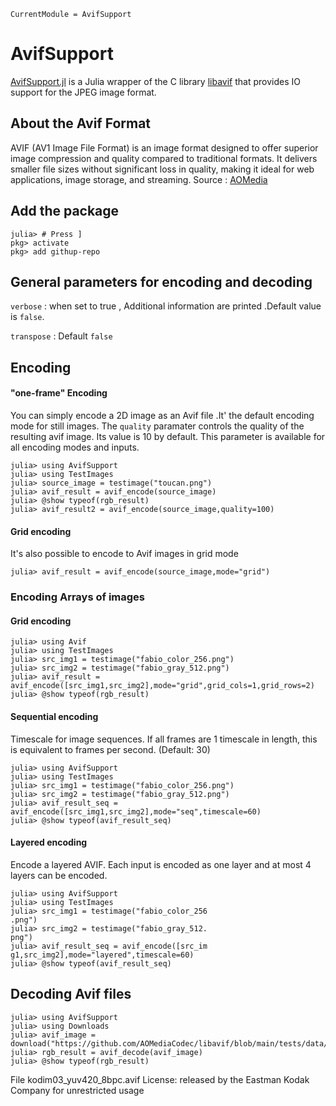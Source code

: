```@meta
CurrentModule = AvifSupport
```
# AvifSupport

[AvifSupport.jl](https://github.com/imohag9/AvifSupport.jl) is a Julia wrapper of the C library
[libavif](https://github.com/AOMediaCodec/libavif) that provides IO support for the
JPEG image format.


## About the Avif Format

AVIF (AV1 Image File Format) is an image format designed to offer superior image compression and quality compared to traditional formats. It delivers smaller file sizes without significant loss in quality, making it ideal for web applications, image storage, and streaming. Source : [AOMedia](https://aomedia.org/specifications/avif/)



## Add the package

```julia-repl
julia> # Press ]
pkg> activate
pkg> add githup-repo
```


## General parameters for encoding and decoding  

`verbose` : when set to true , Additional information are printed .Default value is `false`.

`transpose` : Default `false`

## Encoding

#### "one-frame" Encoding

You can simply encode a 2D image as an Avif file .It' the default encoding mode for still images.
The `quality` paramater controls the quality of the resulting avif image. Its value is 10 by default.
This parameter is available for all encoding modes and inputs.


```julia-repl
julia> using AvifSupport
julia> using TestImages
julia> source_image = testimage("toucan.png")
julia> avif_result = avif_encode(source_image)
julia> @show typeof(rgb_result)
julia> avif_result2 = avif_encode(source_image,quality=100)
```
#### Grid encoding

It's also possible to encode to Avif images in grid mode

```julia-repl
julia> avif_result = avif_encode(source_image,mode="grid")
```

### Encoding Arrays of images

#### Grid encoding




```julia-repl
julia> using Avif
julia> using TestImages
julia> src_img1 = testimage("fabio_color_256.png")
julia> src_img2 = testimage("fabio_gray_512.png")
julia> avif_result = avif_encode([src_img1,src_img2],mode="grid",grid_cols=1,grid_rows=2)
julia> @show typeof(rgb_result)
```

#### Sequential encoding

Timescale for image sequences. If all frames are 1 timescale in length, this is equivalent to frames per second. (Default: 30)


```julia-repl
julia> using AvifSupport
julia> using TestImages
julia> src_img1 = testimage("fabio_color_256.png")
julia> src_img2 = testimage("fabio_gray_512.png") 
julia> avif_result_seq = avif_encode([src_img1,src_img2],mode="seq",timescale=60)
julia> @show typeof(avif_result_seq)
```

#### Layered encoding

Encode a layered AVIF. Each input is encoded as one layer and at most 4 layers can be encoded. 


```julia-repl
julia> using AvifSupport
julia> using TestImages
julia> src_img1 = testimage("fabio_color_256
.png")
julia> src_img2 = testimage("fabio_gray_512.
png")
julia> avif_result_seq = avif_encode([src_im
g1,src_img2],mode="layered",timescale=60)
julia> @show typeof(avif_result_seq)        
```


## Decoding Avif files




```julia-repl
julia> using AvifSupport
julia> using Downloads
julia> avif_image = download("https://github.com/AOMediaCodec/libavif/blob/main/tests/data/io/kodim03_yuv420_8bpc.avif")
julia> rgb_result = avif_decode(avif_image)
julia> @show typeof(rgb_result)
```
File kodim03_yuv420_8bpc.avif
License: released by the Eastman Kodak Company for unrestricted usage

